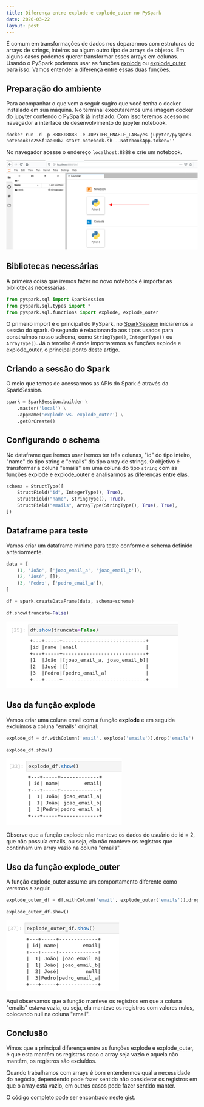 ```yaml
---
title: Diferença entre explode e explode_outer no PySpark
date: 2020-03-22
layout: post
---
```


É comum em transformações de dados nos depararmos com estruturas de arrays de strings, inteiros ou algum outro tipo de arrays de objetos. Em alguns casos podemos querer transformar esses arrays em colunas. Usando o PySpark podemos usar as funções [explode](https://archive.apache.org/dist/spark/docs/3.3.0/api/python/reference/pyspark.sql/api/pyspark.sql.functions.explode.html) ou [explode_outer](https://archive.apache.org/dist/spark/docs/3.3.0/api/python/reference/pyspark.sql/api/pyspark.sql.functions.explode_outer.html) para isso. Vamos entender a diferença entre essas duas funções.

## Preparação do ambiente

Para acompanhar o que vem a seguir sugiro que você tenha o docker instalado em sua máquina. No terminal executaremos uma imagem docker do jupyter contendo o PySpark já instalado. Com isso teremos acesso no navegador a interface de desenvolvimento do jupyter notebook.

```console
docker run -d -p 8888:8888 -e JUPYTER_ENABLE_LAB=yes jupyter/pyspark-notebook:e255f1aa00b2 start-notebook.sh --NotebookApp.token=''
```

No navegador acesse o endereço `localhost:8888` e crie um notebook.

![Jupyter com PySpark](images/main_notebook.png)

## Bibliotecas necessárias

A primeira coisa que iremos fazer no novo notebook é importar as bibliotecas necessárias.

```python
from pyspark.sql import SparkSession
from pyspark.sql.types import *
from pyspark.sql.functions import explode, explode_outer
```

O primeiro import é o principal do PySpark, no [SparkSession](https://archive.apache.org/dist/spark/docs/3.3.0/api/python/reference/pyspark.sql/spark_session.html) iniciaremos a sessão do spark. O segundo é relacionando aos tipos usados para construímos nosso schema, como `StringType()`, `IntegerType()` ou `ArrayType()`. Já o terceiro é onde importaremos as funções explode e explode_outer, o principal ponto deste artigo.

## Criando a sessão do Spark

O meio que temos de acessarmos as APIs do Spark é através da SparkSession.

```python
spark = SparkSession.builder \
    .master('local') \
    .appName('explode vs. explode_outer') \
    .getOrCreate()
```

## Configurando o schema

No dataframe que iremos usar iremos ter três colunas, "id" do tipo inteiro, "name" do tipo string e "emails" do tipo array de strings. O objetivo é transformar a coluna "emails" em uma coluna do tipo `string` com as funções explode e explode_outer e analisarmos as diferenças entre elas.

```python
schema = StructType([
    StructField("id", IntegerType(), True),
    StructField("name", StringType(), True),
    StructField("emails", ArrayType(StringType(), True), True),
])
```

## Dataframe para teste

Vamos criar um dataframe mínimo para teste conforme o schema definido anteriormente.

```python
data = [
    (1, 'João', ['joao_email_a', 'joao_email_b']),
    (2, 'José', []),
    (3, 'Pedro', ['pedro_email_a']),
]
```

```python
df = spark.createDataFrame(data, schema=schema)
```

```python
df.show(truncate=False)
```

![Dataframe de testes](images/dataframe_de_teste.png)

## Uso da função explode

Vamos criar uma coluna email com a função **explode** e em seguida excluímos a coluna "emails" original.

```python
explode_df = df.withColumn('email', explode('emails')).drop('emails')
```

```python
explode_df.show()
```

![Dataframe explode](images/dataframe_explode.png)

Observe que a função explode não manteve os dados do usuário de id = 2, que não possuía emails, ou seja, ela não manteve os registros que continham um array vazio na coluna "emails".

## Uso da função explode_outer

A função explode_outer assume um comportamento diferente como veremos a seguir.

```python
explode_outer_df = df.withColumn('email', explode_outer('emails')).drop('emails')
```

```python
explode_outer_df.show()
```

![Dataframe explode outer](images/dataframe_explode_outer.png)

Aqui observamos que a função manteve os registros em que a coluna "emails" estava vazia, ou seja, ela manteve os registros com valores nulos, colocando null na coluna "email".

## Conclusão

Vimos que a principal diferença entre as funções explode e explode_outer, é que esta mantêm os registros caso o array seja vazio e aquela não mantêm, os registros são excluídos.

Quando trabalhamos com arrays é bom entendermos qual a necessidade do negócio, dependendo pode fazer sentido não considerar os registros em que o array está vazio, em outros casos pode fazer sentido manter.

O código completo pode ser encontrado neste [gist](https://gist.github.com/jhisse/9c7ef2115f9cb2a00a8c5d82a76507aa).
